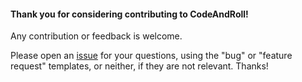 #### Thank you for considering contributing to CodeAndRoll!  

Any contribution or feedback is welcome.   

Please open an [issue](https://github.com/vertesy/CodeAndRoll/issues) for your questions, using the "bug" or "feature request" templates, or neither, if they are not relevant. Thanks!
